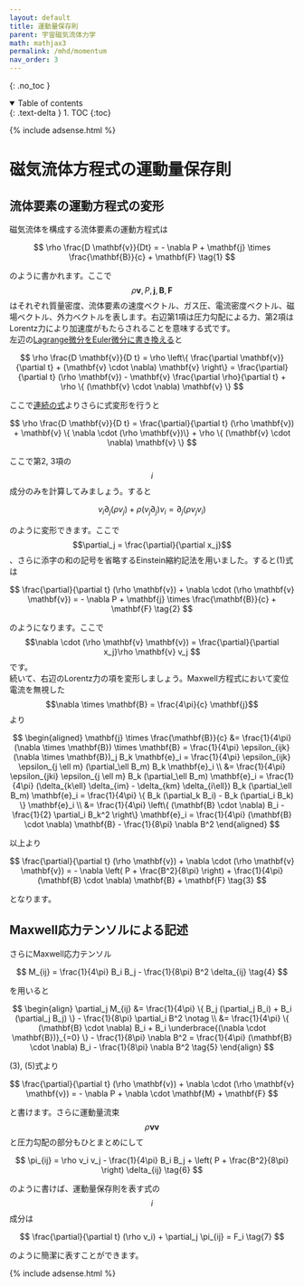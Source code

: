 ```yaml
---
layout: default
title: 運動量保存則
parent: 宇宙磁気流体力学
math: mathjax3
permalink: /mhd/momentum
nav_order: 3
---
```


{: .no_toc }

<details open markdown="block">
  <summary>
    Table of contents
  </summary>
  {: .text-delta }
1. TOC
{:toc}
</details>

{% include adsense.html %} 

# 磁気流体方程式の運動量保存則

## 流体要素の運動方程式の変形

磁気流体を構成する流体要素の運動方程式は

$$
\rho \frac{D \mathbf{v}}{Dt} 
= - \nabla P + \mathbf{j} \times \frac{\mathbf{B}}{c} + \mathbf{F} \tag{1}
$$

のように書かれます。ここで$$\rho \mathbf{v}, P, \mathbf{j}, \mathbf{B}, \mathbf{F}$$はそれぞれ質量密度、流体要素の速度ベクトル、ガス圧、電流密度ベクトル、磁場ベクトル、外力ベクトルを表します。右辺第1項は圧力勾配による力、第2項はLorentz力により加速度がもたらされることを意味する式です。  
左辺の[Lagrange微分をEuler微分に書き換える](/mhd/euler_lagrange)と

$$
\rho \frac{D \mathbf{v}}{D t} 
= \rho \left\{ \frac{\partial \mathbf{v}}{\partial t} + (\mathbf{v} \cdot \nabla) \mathbf{v} \right\} 
= \frac{\partial}{\partial t} (\rho \mathbf{v}) - \mathbf{v} \frac{\partial \rho}{\partial t} + \rho \{ (\mathbf{v} \cdot \nabla) \mathbf{v} \}
$$

ここで[連続の式](/mhd/continuity)よりさらに式変形を行うと

$$
\rho \frac{D \mathbf{v}}{D t} 
= \frac{\partial}{\partial t} (\rho \mathbf{v}) + \mathbf{v} \{ \nabla \cdot (\rho \mathbf{v})\} + \rho \{ (\mathbf{v} \cdot \nabla) \mathbf{v} \}
$$

ここで第2, 3項の$$i$$成分のみを計算してみましょう。すると

$$
v_i \partial_j (\rho v_j) + \rho (v_j \partial_j) v_i 
= \partial_j (\rho v_j v_i)
$$

のように変形できます。ここで$$\partial_j = \frac{\partial}{\partial x_j}$$、さらに添字の和の記号を省略するEinstein縮約記法を用いました。すると(1)式は

$$
\frac{\partial}{\partial t} (\rho \mathbf{v}) + \nabla \cdot (\rho \mathbf{v} \mathbf{v}) 
= - \nabla P + \mathbf{j} \times \frac{\mathbf{B}}{c} + \mathbf{F} \tag{2}
$$

のようになります。ここで$$\nabla \cdot (\rho \mathbf{v} \mathbf{v}) = \frac{\partial}{\partial x_j}\rho \mathbf{v} v_j $$です。  
続いて、右辺のLorentz力の項を変形しましょう。Maxwell方程式において変位電流を無視した$$\nabla \times \mathbf{B} = \frac{4\pi}{c} \mathbf{j}$$より

$$
\begin{aligned}
\mathbf{j} \times \frac{\mathbf{B}}{c} 
&= \frac{1}{4\pi} (\nabla \times \mathbf{B}) \times \mathbf{B} 
= \frac{1}{4\pi} \epsilon_{ijk} (\nabla \times \mathbf{B})_j B_k \mathbf{e}_i 
= \frac{1}{4\pi} \epsilon_{ijk} \epsilon_{j \ell m} (\partial_\ell B_m) B_k \mathbf{e}_i \\
&= \frac{1}{4\pi} \epsilon_{jki} \epsilon_{j \ell m} B_k (\partial_\ell B_m) \mathbf{e}_i 
= \frac{1}{4\pi} (\delta_{k\ell} \delta_{im} - \delta_{km} \delta_{i\ell}) B_k (\partial_\ell B_m) \mathbf{e}_i
= \frac{1}{4\pi} \{ B_k (\partial_k B_i) - B_k (\partial_i B_k) \} \mathbf{e}_i \\
&= \frac{1}{4\pi} \left\{ (\mathbf{B} \cdot \nabla) B_i - \frac{1}{2} \partial_i B_k^2 \right\} \mathbf{e}_i 
= \frac{1}{4\pi} (\mathbf{B} \cdot \nabla) \mathbf{B} - \frac{1}{8\pi} \nabla B^2
\end{aligned}
$$

以上より

$$
\frac{\partial}{\partial t} (\rho \mathbf{v}) + \nabla \cdot (\rho \mathbf{v} \mathbf{v}) 
= - \nabla \left( P + \frac{B^2}{8\pi} \right) + \frac{1}{4\pi} (\mathbf{B} \cdot \nabla) \mathbf{B} + \mathbf{F} \tag{3}
$$

となります。

## Maxwell応力テンソルによる記述

さらにMaxwell応力テンソル

$$
M_{ij} 
= \frac{1}{4\pi} B_i B_j - \frac{1}{8\pi} B^2 \delta_{ij} \tag{4}
$$

を用いると

$$
\begin{align}
\partial_j M_{ij} 
&= \frac{1}{4\pi} \{ B_j (\partial_j B_i) + B_i (\partial_j B_j) \} - \frac{1}{8\pi} \partial_i B^2 \notag \\
&= \frac{1}{4\pi} \{ (\mathbf{B} \cdot \nabla) B_i + B_i \underbrace{(\nabla \cdot \mathbf{B})}_{=0} \} - \frac{1}{8\pi} \nabla B^2 
= \frac{1}{4\pi} (\mathbf{B} \cdot \nabla) B_i - \frac{1}{8\pi} \nabla B^2 \tag{5}
\end{align}
$$

(3), (5)式より

$$
\frac{\partial}{\partial t} (\rho \mathbf{v}) + \nabla \cdot (\rho \mathbf{v} \mathbf{v}) = - \nabla P + \nabla \cdot \mathbf{M} + \mathbf{F}
$$

と書けます。さらに運動量流束$$\rho \mathbf{v} \mathbf{v}$$と圧力勾配の部分もひとまとめにして

$$
\pi_{ij} 
= \rho v_i v_j - \frac{1}{4\pi} B_i B_j + \left( P + \frac{B^2}{8\pi} \right) \delta_{ij} \tag{6}
$$

のように書けば、運動量保存則を表す式の$$i$$成分は

$$
\frac{\partial}{\partial t} (\rho v_i) + \partial_j \pi_{ij} 
= F_i \tag{7}
$$

のように簡潔に表すことができます。

{% include adsense.html %} 
